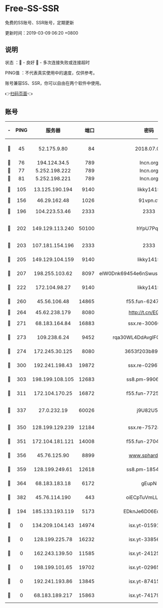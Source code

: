 # Free-SS-SSR

免费的SS账号、SSR账号，定期更新

更新时间：2019-03-09 06:20 +0800

## 说明

状态     ：🙂 - 良好 🙁 - 多次连接失败或连接超时

PING值   ：不代表真实使用中的速度，仅供参考。

账号兼容SS、SSR，你可以自由在两个软件中使用。

👉[扫码页面](https://liesauer.github.io/Free-SS-SSR/)👈

## 账号

|-|PING|服务器|端口|密码|加密方式|区域|
|:----:|:----:|:-----:|-----:|:----:|:----:|:----:|
|🙂|45|52.175.9.80|84|2018.07.07|chacha20-ietf-poly1305|HK|
|🙂|76|194.124.34.5|789|lncn.org|rc4|JP|
|🙂|77|5.252.198.222|789|lncn.org|rc4|JP|
|🙂|81|5.252.198.221|789|lncn.org|rc4|JP|
|🙂|105|13.125.190.194|9140|likky1415|aes-256-cfb|KR|
|🙂|156|46.29.162.48|1026|91vpn.cf|rc4-md5|RU|
|🙂|196|104.223.53.46|2333|2333|aes-256-cfb|US|
|🙂|202|149.129.113.240|50100|hYpU7PqP|chacha20-ietf-poly1305|CN|
|🙂|203|107.181.154.196|2333|2333|aes-256-cfb|US|
|🙂|205|149.129.104.159|9140|likky1415|aes-256-cfb|CN|
|🙂|207|198.255.103.62|8097|eIW0Dnk69454e6nSwuspv9DmS201tQ0D|aes-256-cfb|US|
|🙂|222|172.104.98.27|9140|likky1415|aes-256-cfb|JP|
|🙂|260|45.56.106.48|14865|f55.fun-62476788|aes-256-cfb|US|
|🙂|264|45.62.238.179|8080|http://t.cn/EGJIyrl|rc4-md5|CA|
|🙂|271|68.183.164.84|16883|ssx.re-30060454|aes-256-cfb|US|
|🙂|273|109.238.6.24|9452|rqa30WL4DdAvgIFG6Fs3znzTa|aes-256-cfb|FR|
|🙂|274|172.245.30.125|8080|3653f203b896678d|chacha20-ietf|US|
|🙂|300|192.241.198.43|19872|ssx.re-02967346|aes-256-cfb|US|
|🙂|303|198.199.108.105|12683|ss8.pm-99061296|aes-256-cfb|US|
|🙂|311|172.104.170.25|16872|f55.fun-77257659|aes-256-cfb|SG|
|🙂|337|27.0.232.19|60026|j9U82U53|xchacha20-ietf-poly1305|HK|
|🙂|350|128.199.129.239|12184|ssx.re-75728263|aes-256-cfb|SG|
|🙂|351|172.104.181.121|14008|f55.fun-27044254|aes-256-cfb|SG|
|🙂|356|45.76.125.90|8899|www.sphard.com|aes-256-cfb|AU|
|🙂|359|128.199.249.61|12618|ss8.pm-18545476|aes-256-cfb|SG|
|🙂|364|68.183.183.18|6172|gEupN|aes-256-cfb|SG|
|🙂|382|45.76.114.190|443|oiECpTuVmLLxk4Ts|aes-256-cfb|AU|
|🙁|194|185.133.193.119|5173|EDknJe6D06EoWDaw|aes-256-cfb|US|
|🙁|0|134.209.104.143|14974|isx.yt-01591248|aes-256-cfb|SG|
|🙁|0|128.199.225.78|16232|isx.yt-33856975|aes-256-cfb|SG|
|🙁|0|162.243.139.50|11585|isx.yt-24125616|aes-256-cfb|US|
|🙁|0|198.199.101.65|19702|isx.yt-02965694|aes-256-cfb|US|
|🙁|0|192.241.193.86|13845|isx.yt-87415016|aes-256-cfb|US|
|🙁|0|68.183.189.217|15863|isx.yt-74179811|aes-256-cfb|SG|
